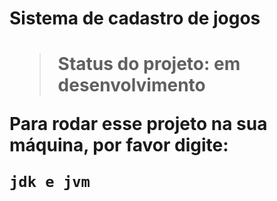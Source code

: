 <h1>Sistema de cadastro de jogos<h1>

> Status do projeto: em desenvolvimento 

 Para rodar esse projeto na sua máquina, por favor digite:
 
 ```
jdk e jvm 
 ```
